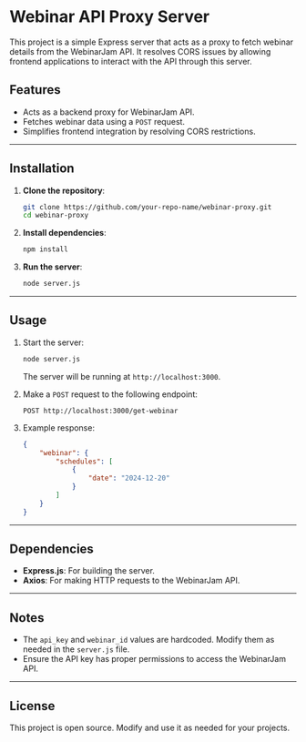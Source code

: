 # Webinar API Proxy Server

This project is a simple Express server that acts as a proxy to fetch webinar details from the WebinarJam API. It resolves CORS issues by allowing frontend applications to interact with the API through this server.

## Features
- Acts as a backend proxy for WebinarJam API.
- Fetches webinar data using a `POST` request.
- Simplifies frontend integration by resolving CORS restrictions.

---

## Installation

1. **Clone the repository**:
   ```bash
   git clone https://github.com/your-repo-name/webinar-proxy.git
   cd webinar-proxy
   ```

2. **Install dependencies**:
   ```bash
   npm install
   ```

3. **Run the server**:
   ```bash
   node server.js
   ```

---

## Usage

1. Start the server:
   ```bash
   node server.js
   ```
   The server will be running at `http://localhost:3000`.

2. Make a `POST` request to the following endpoint:
   ```
   POST http://localhost:3000/get-webinar
   ```

3. Example response:
   ```json
   {
       "webinar": {
           "schedules": [
               {
                   "date": "2024-12-20"
               }
           ]
       }
   }
   ```

---

## Dependencies

- **Express.js**: For building the server.
- **Axios**: For making HTTP requests to the WebinarJam API.

---

## Notes

- The `api_key` and `webinar_id` values are hardcoded. Modify them as needed in the `server.js` file.
- Ensure the API key has proper permissions to access the WebinarJam API.

---

## License

This project is open source. Modify and use it as needed for your projects.